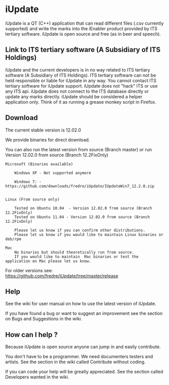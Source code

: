 iUpdate
=======

iUpdate is a QT (C++) application that can read different files (.csv currently supported) and write the marks into the iEnabler product provided by ITS tertiary software.
iUpdate is open source and free (as in beer and speech).  


Link to ITS tertiary software (A Subsidiary of ITS Holdings)
------------------------------------------------------------

iUpdate and the current developers is in no way related to ITS tertiary software (A Subsidiary of ITS Holdings). 
ITS tertiary software can not be held responsible or liable for iUpdate in any way. 
You cannot contact ITS tertiary software for iUpdate support.
iUpdate does not "hack" ITS or use any ITS api.
iUpdate does not connect to the ITS database directly or update any marks directly. 
iUpdate should be considered a helper application only. Think of it as running a grease monkey script in Firefox.

Download
---------

The current stable version is 12.02.0

We provide binaries for direct download. 

You can also run the latest version from source (Branch master) or 
run Version 12.02.0 from source (Branch 12.2FixOnly) 

	Microsoft (Binaries available)
	
		Windows XP - Not supported anymore 
		
		Windows 7: - https://github.com/downloads/fredre/iUpdate/IUpdateWin7_12.2.0.zip
	
		
	Linux (From source only)
	
		Tested on Ubuntu 10.04  - Version 12.02.0 from source (Branch 12.2FixOnly)
		Tested on Ubuntu 11.04 - Version 12.02.0 from source (Branch 12.2FixOnly)
		
		Please let us know if you can confirm other distributions.
		Please let us know if you would like to maintain Linux binaries or deb/rpm 
	
	Mac 
		No binaries but should theoretically run from source.
		If you would like to maintain  Mac binaries or test the application on Mac please let us know.
		
For older versions see: https://github.com/fredre/iUpdate/tree/master/release

Help
---------

See the wiki for user manual on how to use the latest version of iUpdate. 

If you have found a bug or want to suggest an improvement see the section on Bugs and Suggestions in the wiki.


How can I help ?
----------------

Because iUpdate is open source anyone can jump in and easily contribute. 

You don't have to be a programmer. We need documenters testers and artists. See the section in the wiki called Contribute without coding.

If you can code your help will be greatly appreciated. See the section called Developers wanted in the wiki.





